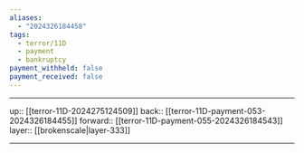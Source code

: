 ```yaml
---
aliases:
  - "2024326184458"
tags:
  - terror/11D
  - payment
  - bankruptcy
payment_withheld: false
payment_received: false
---
```




***

up:: [[terror-11D-2024275124509]]
back:: [[terror-11D-payment-053-2024326184455]]
forward:: [[terror-11D-payment-055-2024326184543]]
layer:: [[brokenscale|layer-333]]

***
